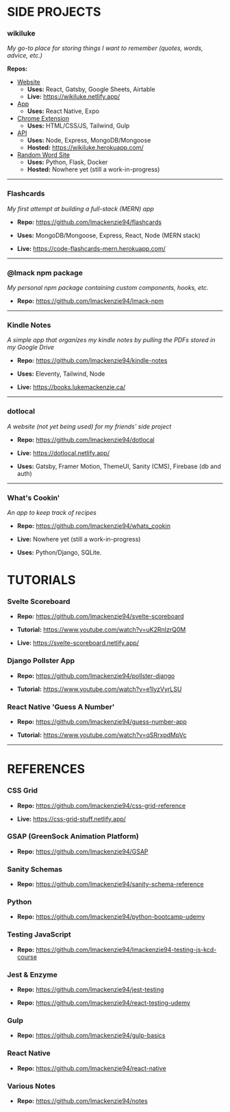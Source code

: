 # SIDE PROJECTS

### wikiluke
*My go-to place for storing things I want to remember (quotes, words, advice, etc.)*

**Repos:**
- [Website](https://github.com/lmackenzie94/wikiluke-web)
  - **Uses:** React, Gatsby, Google Sheets, Airtable
  - **Live:** https://wikiluke.netlify.app/
- [App](https://github.com/lmackenzie94/wikiluke-app)
  - **Uses:** React Native, Expo
- [Chrome Extension](https://github.com/lmackenzie94/wikiluke-chrome-ext)
  - **Uses:** HTML/CSS/JS, Tailwind, Gulp
- [API](https://github.com/lmackenzie94/wikiluke-api)
  - **Uses:** Node, Express, MongoDB/Mongoose
  - **Hosted:** https://wikiluke.herokuapp.com/
- [Random Word Site](https://github.com/lmackenzie94/wikiluke-random-word-py)
  - **Uses:** Python, Flask, Docker
  - **Hosted:** Nowhere yet (still a work-in-progress)

<hr>

### Flashcards
*My first attempt at building a full-stack (MERN) app*

- **Repo:** https://github.com/lmackenzie94/flashcards

- **Uses:** MongoDB/Mongoose, Express, React, Node (MERN stack)

- **Live:** https://code-flashcards-mern.herokuapp.com/

<hr>

### @lmack npm package
*My personal npm package containing custom components, hooks, etc.*

- **Repo:** https://github.com/lmackenzie94/lmack-npm

<hr>

### Kindle Notes
*A simple app that organizes my kindle notes by pulling the PDFs stored in my Google Drive*

- **Repo:** https://github.com/lmackenzie94/kindle-notes

- **Uses:** Eleventy, Tailwind, Node

- **Live:** https://books.lukemackenzie.ca/

<hr>

### dotlocal
*A website (not yet being used) for my friends' side project*

- **Repo:** https://github.com/lmackenzie94/dotlocal

- **Live:** https://dotlocal.netlify.app/

- **Uses:** Gatsby, Framer Motion, ThemeUI, Sanity (CMS), Firebase (db and auth)

<hr>

### What's Cookin'
*An app to keep track of recipes*

- **Repo:** https://github.com/lmackenzie94/whats_cookin

- **Live:** Nowhere yet (still a work-in-progress)

- **Uses:** Python/Django, SQLite.


# TUTORIALS

### Svelte Scoreboard

- **Repo:** https://github.com/lmackenzie94/svelte-scoreboard

- **Tutorial:** https://www.youtube.com/watch?v=uK2RnIzrQ0M

- **Live:** https://svelte-scoreboard.netlify.app/

### Django Pollster App

- **Repo:** https://github.com/lmackenzie94/pollster-django

- **Tutorial:** https://www.youtube.com/watch?v=e1IyzVyrLSU

### React Native 'Guess A Number'

- **Repo:** https://github.com/lmackenzie94/guess-number-app

- **Tutorial:** https://www.youtube.com/watch?v=qSRrxpdMpVc

<hr>

# REFERENCES

### CSS Grid

- **Repo:** https://github.com/lmackenzie94/css-grid-reference

- **Live:** https://css-grid-stuff.netlify.app/

### GSAP (GreenSock Animation Platform)

- **Repo:** https://github.com/lmackenzie94/GSAP

### Sanity Schemas

- **Repo:** https://github.com/lmackenzie94/sanity-schema-reference

### Python

- **Repo:** https://github.com/lmackenzie94/python-bootcamp-udemy

### Testing JavaScript

- **Repo:** https://github.com/lmackenzie94/lmackenzie94-testing-js-kcd-course

### Jest & Enzyme

- **Repo:** https://github.com/lmackenzie94/jest-testing

- **Repo:** https://github.com/lmackenzie94/react-testing-udemy

### Gulp

- **Repo:** https://github.com/lmackenzie94/gulp-basics

### React Native

- **Repo:** https://github.com/lmackenzie94/react-native

### Various Notes

- **Repo:** https://github.com/lmackenzie94/notes
